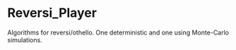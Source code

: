 # Reversi_Player
Algorithms for reversi/othello. One deterministic and one using Monte-Carlo simulations.
